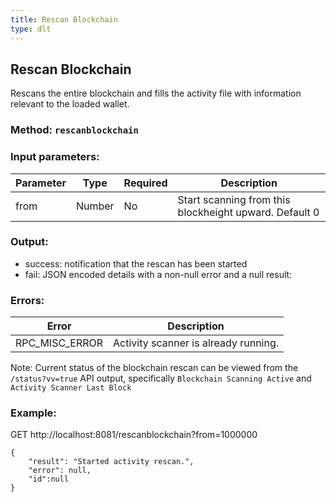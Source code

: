 ```yaml
---
title: Rescan Blockchain
type: dlt
---
```

## Rescan Blockchain
Rescans the entire blockchain and fills the activity file with information relevant to the loaded wallet.
### Method: `rescanblockchain`
### Input parameters:

| Parameter | Type | Required | Description |
| --- | --- | --- | --- |
| from | Number | No | Start scanning from this blockheight upward. Default 0 |

### Output:
- success: notification that the rescan has been started
- fail: JSON encoded details with a non-null error and a null result:

### Errors:

| Error | Description |
| --- | --- |
| RPC_MISC_ERROR | Activity scanner is already running. |

Note: Current status of the blockchain rescan can be viewed from the `/status?vv=true` API output, specifically `Blockchain Scanning Active` and `Activity Scanner Last Block` 

### Example:
GET http://localhost:8081/rescanblockchain?from=1000000

```
{
	"result": "Started activity rescan.",
	"error": null,
	"id":null
}
```
